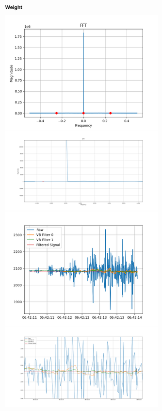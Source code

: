 ### Weight
![FFT](FFT_1.png)
![FFT](FFT_2.png)
![Weight graph](Figure_1.png)
![Weight graph zoomed](Figure_2.png)